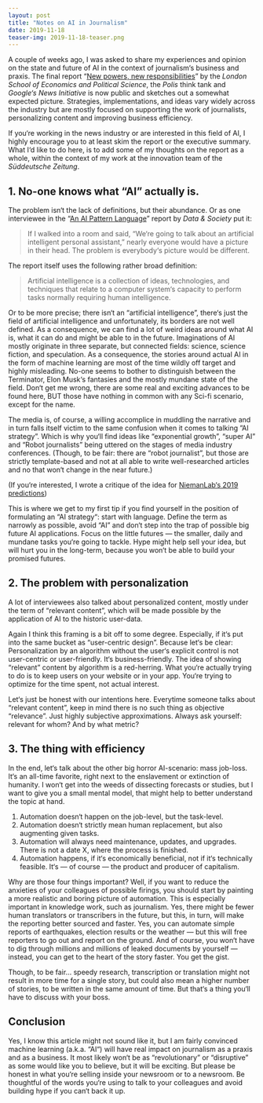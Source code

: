 ```yaml
---
layout: post
title: "Notes on AI in Journalism"
date: 2019-11-18
teaser-img: 2019-11-18-teaser.png
---
```


A couple of weeks ago, I was asked to share my experiences and opinion on the state and future of AI in the context of journalism‘s business and praxis. The final report “[New powers, new responsibilities][1]” by the *London School of Economics and Political Science*, the *Polis* think tank and *Google‘s News Initiative* is now public and sketches out a somewhat expected picture. Strategies, implementations, and ideas vary widely across the industry but are mostly focused on supporting the work of journalists, personalizing content and improving business efficiency.

If you‘re working in the news industry or are interested in this field of AI, I highly encourage you to at least skim the report or the executive summary. What I‘d like to do here, is to add some of my thoughts on the report as a whole, within the context of my work at the innovation team of the *Süddeutsche Zeitung*.

## 1. No-one knows what “AI” actually is.
The problem isn‘t the lack of definitions, but their abundance. Or as one interviewee in the “[An AI Pattern Language][2]” report by *Data & Society* put it:

> If I walked into a room and said, “We‘re going to talk about an artificial intelligent personal assistant,” nearly everyone would have a picture in their head. The problem is everybody‘s picture would be different.

The report itself uses the following rather broad definition:

> Artificial intelligence is a collection of ideas, technologies, and techniques that relate to a computer system‘s capacity to perform tasks normally requiring human intelligence.

Or to be more precise; there isn‘t an “artificial intelligence”, there‘s just the field of artificial intelligence and unfortunately, its borders are not well defined. As a consequence, we can find a lot of weird ideas around what AI is, what it can do and might be able to in the future. Imaginations of AI mostly originate in three separate, but connected fields: science, science fiction, and speculation. As a consequence, the stories around actual AI in the form of machine learning are most of the time wildly off target and highly misleading. No-one seems to bother to distinguish between the Terminator, Elon Musk‘s fantasies and the mostly mundane state of the field. Don‘t get me wrong, there are some real and exciting advances to be found here, BUT those have nothing in common with any Sci-fi scenario, except for the name.

The media is, of course, a willing accomplice in muddling the narrative and in turn falls itself victim to the same confusion when it comes to talking ”AI strategy”. Which is why you‘ll find ideas like “exponential growth”, “super AI” and “Robot journalists” being uttered on the stages of media industry conferences. (Though, to be fair: there are “robot journalist”, but those are strictly template-based and not at all able to write well-researched articles and no that won‘t change in the near future.)

(If you‘re interested, I wrote a critique of the idea for [NiemanLab‘s 2019 predictions][3])

This is where we get to my first tip if you find yourself in the position of formulating an “AI strategy“: start with language. Define the term as narrowly as possible, avoid “AI” and don‘t step into the trap of possible big future AI applications. Focus on the little futures — the smaller, daily and mundane tasks you‘re going to tackle. Hype might help sell your idea, but will hurt you in the long-term, because you won‘t be able to build your promised futures.

## 2. The problem with personalization
A lot of interviewees also talked about personalized content, mostly under the term of “relevant content”, which will be made possible by the application of AI to the historic user-data.

Again I think this framing is a bit off to some degree. Especially, if it‘s put into the same bucket as “user-centric design”. Because let‘s be clear: Personalization by an algorithm without the user‘s explicit control is not user-centric or user-friendly. It‘s business-friendly. The idea of showing “relevant” content by algorithm is a red-herring. What you‘re actually trying to do is to keep users on your website or in your app. You‘re trying to optimize for the time spent, not actual interest.

Let‘s just be honest with our intentions here. Everytime someone talks about “relevant content”, keep in mind there is no such thing as objective “relevance”. Just highly subjective approximations. Always ask yourself: relevant for whom? And by what metric?

## 3. The thing with efficiency
In the end, let‘s talk about the other big horror AI-scenario: mass job-loss. It‘s an all-time favorite, right next to the enslavement or extinction of humanity. I won‘t get into the weeds of dissecting forecasts or studies, but I want to give you a small mental model, that might help to better understand the topic at hand.

1. Automation doesn‘t happen on the job-level, but the task-level.
2.  Automation doesn‘t strictly mean human replacement, but also augmenting given tasks. 
3. Automation will always need maintenance, updates, and upgrades. There is not a date X, where the process is finished.
4. Automation happens, if it‘s economically beneficial, not if it‘s technically feasible. It‘s — of course — the product and producer of capitalism.

Why are those four things important? Well, if you want to reduce the anxieties of your colleagues of possible firings, you should start by painting a more realistic and boring picture of automation. This is especially important in knowledge work, such as journalism. Yes, there might be fewer human translators or transcribers in the future, but this, in turn, will make the reporting better sourced and faster. Yes, you can automate simple reports of earthquakes, election results or the weather — but this will free reporters to go out and report on the ground. And of course, you won‘t have to dig through millions and millions of leaked documents by yourself — instead, you can get to the heart of the story faster. You get the gist.

Though, to be fair… speedy research, transcription or translation might not result in more time for a single story, but could also mean a higher number of stories, to be written in the same amount of time. But that‘s a thing you‘ll have to discuss with your boss.

## Conclusion
Yes, I know this article might not sound like it, but I am fairly convinced machine learning (a.k.a. “AI“) will have real impact on journalism as a praxis and as a business. It most likely won‘t be as “revolutionary” or “disruptive” as some would like you to believe, but it will be exciting. But please be honest in what you‘re selling inside your newsroom or to a newsroom. Be thoughtful of the words you‘re using to talk to your colleagues and avoid building hype if you can‘t back it up.

[1]:	https://blogs.lse.ac.uk/polis/2019/11/18/new-powers-new-responsibilities/
[2]:	https://www.datasociety.net/pubs/ia/AI_Pattern_Language.pdf
[3]:	https://www.niemanlab.org/2018/12/we-all-grow-hooves/